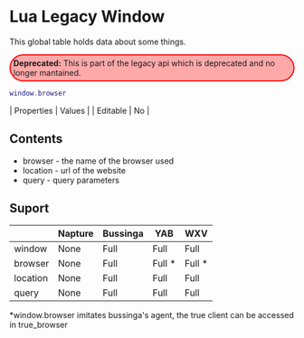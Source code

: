 # Lua Legacy Window
This global table holds data about some things.

<div style="padding:5px;border:2px #f00 solid;border-radius:5rem;background:#f005;">
  <b>Deprecated:</b> This is part of the legacy api which is deprecated and no longer mantained.
</div>

```lua
window.browser
```

| Properties | Values |
| Editable   | No     |

## Contents
- browser - the name of the browser used
- location - url of the website
- query - query parameters

## Suport

|          | Napture | Bussinga | YAB    | WXV    |
| -------- | ------- | -------- | ------ | ------ |
| window   | None    | Full     | Full   | Full   |
| browser  | None    | Full     | Full * | Full * |
| location | None    | Full     | Full   | Full   |
| query    | None    | Full     | Full   | Full   |

*window.browser imitates bussinga's agent, the true client can be accessed in true_browser